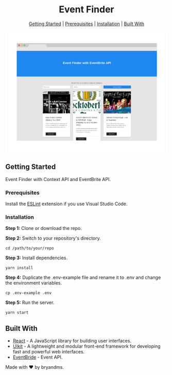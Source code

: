 <div align="center">

# Event Finder

[Getting Started](#getting-started) | [Prerequisites](#prerequisites) | [Installation](#installation) | [Built With](#built-with)

</div>

<div align="center">
  <img src="public/event-finder.png" alt="event-finder">
</div>

## Getting Started

Event Finder with Context API and EventBrite API.

### Prerequisites

Install the [ESLint](https://github.com/Microsoft/vscode-eslint) extension if you use Visual Studio Code.

### Installation

**Step 1:** Clone or download the repo.

**Step 2:** Switch to your repository's directory.

```
cd /path/to/your/repo
```

**Step 3:** Install dependencies.

```
yarn install
```

**Step 4:** Duplicate the .env-example file and rename it to .env and change the environment variables.

```
cp .env-example .env
```

**Step 5:** Run the server.

```
yarn start
```

## Built With

- [React](https://reactjs.org/) - A JavaScript library for building user interfaces.
- [UIkit](https://getuikit.com/) - A lightweight and modular front-end framework for developing fast and powerful web interfaces.
- [EventBride](https://www.eventbrite.es/) - Event API.

Made with ❤ by bryandms.
